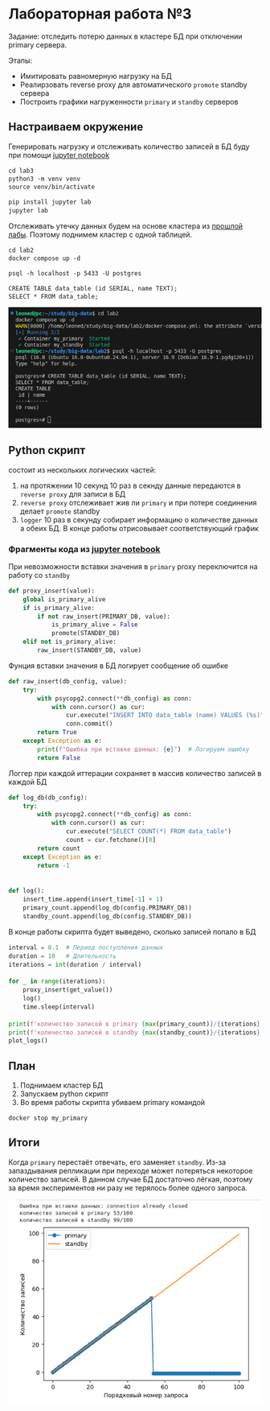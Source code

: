 # Лабораторная работа №3
Задание: отследить потерю данных в кластере БД при отключении primary сервера.

Этапы:
* Имитировать равномерную нагрузку на БД
* Реалирзовать reverse proxy для автоматического `promote` standby сервера
* Построить графики нагруженности `primary` и `standby` серверов

## Настраиваем окружение

Генерировать нагрузку и отслеживать количество записей в БД буду при помощи [jupyter notebook](./lab3.ipynb)
```shell
cd lab3
python3 -m venv venv
source venv/bin/activate
```
```python
pip install jupyter lab
jupyter lab
```

Отслеживать утечку данных будем на основе кластера из [прошлой лабы](../lab2/README.md). Поэтому поднимем кластер с одной таблицей.
```shell
cd lab2
docker compose up -d
```
```psql
psql -h localhost -p 5433 -U postgres
```
```psql
CREATE TABLE data_table (id SERIAL, name TEXT);
SELECT * FROM data_table;
```
![](img/image.png)
## Python скрипт
состоит из нескольких логических частей:
1) на протяжении 10 секунд 10 раз в секнду данные передаются в `reverse proxy` для записи в БД
2) `reverse proxy` отслеживает жив ли `primary` и при потере соединения делает `promote` standby
3) `logger` 10 раз в секунду собирает информацию о количестве данных а обеих БД. В конце работы отрисовывает соответствующий график 

### Фрагменты кода из [jupyter notebook](./lab3.ipynb)
При невозможности вставки значения в `primary` proxy переключится на работу со `standby`
```python
def proxy_insert(value):
    global is_primary_alive
    if is_primary_alive:
        if not raw_insert(PRIMARY_DB, value):
            is_primary_alive = False
            promote(STANDBY_DB)
    elif not is_primary_alive:
        raw_insert(STANDBY_DB, value)
```

Фунция вставки значения в БД логирует сообщение об ошибке
```python
def raw_insert(db_config, value):
    try:
        with psycopg2.connect(**db_config) as conn:
            with conn.cursor() as cur:
                cur.execute("INSERT INTO data_table (name) VALUES (%s)", (value,))
                conn.commit()
        return True
    except Exception as e:
        print(f"Ошибка при вставке данных: {e}")  # Логируем ошибку
        return False
```

Логгер при каждой иттерации сохраняет в массив количество записей в каждой БД
```python
def log_db(db_config):
    try:
        with psycopg2.connect(**db_config) as conn:
            with conn.cursor() as cur:
                cur.execute("SELECT COUNT(*) FROM data_table")
                count = cur.fetchone()[0]
        return count
    except Exception as e:
        return -1


def log():
    insert_time.append(insert_time[-1] + 1)
    primary_count.append(log_db(config.PRIMARY_DB))
    standby_count.append(log_db(config.STANDBY_DB))
```

В конце работы скрипта будет выведено, сколько записей попало в БД
```python
interval = 0.1  # Период поступления данных
duration = 10   # Длительность 
iterations = int(duration / interval)
    
for _ in range(iterations):
    proxy_insert(get_value())
    log()
    time.sleep(interval)
    
print(f'количество записей в primary {max(primary_count)}/{iterations}')
print(f'количество записей в standby {max(standby_count)}/{iterations}')
plot_logs()
```
## План
1) Поднимаем кластер БД
2) Запускаем python скрипт
3) Во время работы скрипта убиваем primary командой 
```shell
docker stop my_primary
```

## Итоги
Когда `primary` перестаёт отвечать, его заменяет `standby`. Из-за запаздывания репликации при переходе может потеряться некоторое количество записей. В данном случае БД достаточно лёгкая, поэтому за время экспериментов ни разу не терялось более одного запроса.

![](img/image2.png)